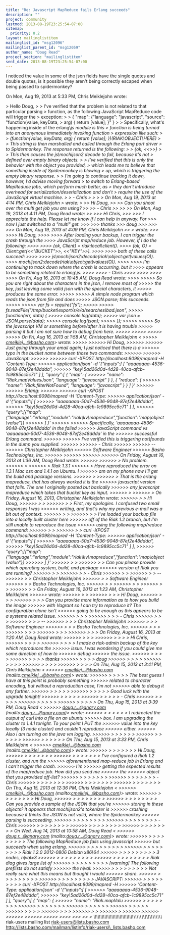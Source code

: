 ```yaml
---
title: "Re: Javascript MapReduce fails Erlang succeeds"
description: ""
project: community
lastmod: 2013-08-19T23:25:54-07:00
sitemap:
  priority: 0.2
layout: mailinglistitem
mailinglist_id: "msg12096"
mailinglist_parent_id: "msg12059"
author_name: "Doug Read"
project_section: "mailinglistitem"
sent_date: 2013-08-19T23:25:54-07:00
---
```



I noticed the value in some of the json fields have the single quotes and
double quotes, is it possible they aren't being correctly escaped when
being passed to spidermonkey?


On Mon, Aug 19, 2013 at 5:33 PM, Chris Meiklejohn wrote:

&gt; Hello Doug,
&gt;
&gt; I've verified that the problem is not related to that particular parsing
&gt; function, as the following JavaScript MapReduce code will trigger the
&gt; exception:
&gt;
&gt; { "map": {"language": "javascript", "source": "function(value, keyData,
&gt; arg) { return [value]; }" }
&gt;
&gt; Specifically, what's happening inside of the erlang\\_js module is this
&gt; function is being turned into an anonymous immediately invoking function
&gt; expression like such:
&gt;
&gt; (function(value, keyData, arg) { return [value]; })(RIAK\\_OBJECT\\_HERE)
&gt;
&gt; This string is then marshalled and called through the Erlang port driver
&gt; to Spidermonkey. The response returned is the following:
&gt;
&gt; {ok, &lt;&lt;&gt;&gt;}
&gt;
&gt; This then causes the js\\_mochijson2 decode to fail, because it's not
&gt; defined over empty binary objects.
&gt;
&gt; I've verified that this is only the behavior with the object you provided,
&gt; which leads me to believe that something inside of Spidermonkey is blowing
&gt; up, which is triggering the empty binary response.
&gt;
&gt; I'm going to continue tracking it down, however, I'd advise moving forward
&gt; to switch to Erlang-based MapReduce jobs, which perform much better, as
&gt; they don't introduce overhead for serialization/deserialization and don't
&gt; require the use of the JavaScript virtual machine.
&gt;
&gt; - Chris
&gt;
&gt;
&gt;
&gt; On Mon, Aug 19, 2013 at 4:14 PM, Chris Meiklejohn 
&gt; wrote:
&gt;
&gt;&gt; Hi Doug,
&gt;&gt;
&gt;&gt; Can you shoot over the multi get job you are using?
&gt;&gt;
&gt;&gt; - Chris
&gt;&gt;
&gt;&gt;
&gt;&gt; On Mon, Aug 19, 2013 at 4:11 PM, Doug Read  wrote:
&gt;&gt;
&gt;&gt;&gt; Hi Chris,
&gt;&gt;&gt;
&gt;&gt;&gt; I appreciate the help. Please let me know if I can help in anyway. For
&gt;&gt;&gt; now I just switched to a "multi" get.
&gt;&gt;&gt;
&gt;&gt;&gt; thanks
&gt;&gt;&gt; doug
&gt;&gt;&gt;
&gt;&gt;&gt;
&gt;&gt;&gt; On Mon, Aug 19, 2013 at 4:09 PM, Chris Meiklejohn &gt;&gt; &gt; wrote:
&gt;&gt;&gt;
&gt;&gt;&gt;&gt; Hi Doug,
&gt;&gt;&gt;&gt;
&gt;&gt;&gt;&gt; After loading your backup, I can trigger the crash through the
&gt;&gt;&gt;&gt; JavaScript map/reduce job. However, if I do the following:
&gt;&gt;&gt;&gt;
&gt;&gt;&gt;&gt; {ok, Client} = riak:local\\_client().
&gt;&gt;&gt;&gt; {ok, O} = Client:get(&lt;&lt;"BUCKET"&gt;&gt;, &lt;&lt;"KEY"&gt;&gt;).
&gt;&gt;&gt;&gt;
&gt;&gt;&gt;&gt; both of these calls succeed:
&gt;&gt;&gt;&gt;
&gt;&gt;&gt;&gt; js\\_mochijson2:decode(riak\\_object:get\\_values(O)).
&gt;&gt;&gt;&gt; mochijson2:decode(riak\\_object:get\\_values(O)).
&gt;&gt;&gt;&gt;
&gt;&gt;&gt;&gt; I'm continuing to track down where the crash is occurring, but it
&gt;&gt;&gt;&gt; appears to be something related to erlang\\_js.
&gt;&gt;&gt;&gt;
&gt;&gt;&gt;&gt; - Chris
&gt;&gt;&gt;&gt;
&gt;&gt;&gt;&gt;
&gt;&gt;&gt;&gt;
&gt;&gt;&gt;&gt; On Fri, Aug 16, 2013 at 10:45 AM, Doug Read wrote:
&gt;&gt;&gt;&gt;
&gt;&gt;&gt;&gt;&gt; So you are right about the characters in the json, I remove most of
&gt;&gt;&gt;&gt;&gt; the key, just leaving some valid json with the special characters, it
&gt;&gt;&gt;&gt;&gt; produces the same error.
&gt;&gt;&gt;&gt;&gt;
&gt;&gt;&gt;&gt;&gt; A simple node program which reads the json from file and does
&gt;&gt;&gt;&gt;&gt; JSON.parse; this succeeds.
&gt;&gt;&gt;&gt;&gt;
&gt;&gt;&gt;&gt;&gt; var fs = require("fs");
&gt;&gt;&gt;&gt;&gt;
&gt;&gt;&gt;&gt;&gt; fs.readFile("/tmp/bucket\\_export/s/e/a/searches\\_bad.json",
&gt;&gt;&gt;&gt;&gt; function(err, data) {
&gt;&gt;&gt;&gt;&gt; console.log(data);
&gt;&gt;&gt;&gt;&gt; var json = JSON.parse(data);
&gt;&gt;&gt;&gt;&gt; console.log(json);
&gt;&gt;&gt;&gt;&gt; });
&gt;&gt;&gt;&gt;&gt;
&gt;&gt;&gt;&gt;&gt; So the javascript VM or something before/after it is having trouble
&gt;&gt;&gt;&gt;&gt; parsing it but i am not sure how to debug from here.
&gt;&gt;&gt;&gt;&gt;
&gt;&gt;&gt;&gt;&gt;
&gt;&gt;&gt;&gt;&gt;
&gt;&gt;&gt;&gt;&gt; On Fri, Aug 16, 2013 at 1:58 AM, Christopher Meiklejohn &lt;
&gt;&gt;&gt;&gt;&gt; cmeiklej...@basho.com&gt; wrote:
&gt;&gt;&gt;&gt;&gt;
&gt;&gt;&gt;&gt;&gt;&gt; Hi Doug,
&gt;&gt;&gt;&gt;&gt;&gt;
&gt;&gt;&gt;&gt;&gt;&gt; Just going through your email again; I just noticed that there is a
&gt;&gt;&gt;&gt;&gt;&gt; typo in the bucket name between those two commands:
&gt;&gt;&gt;&gt;&gt;&gt;
&gt;&gt;&gt;&gt;&gt;&gt; JavaScript:
&gt;&gt;&gt;&gt;&gt;&gt;
&gt;&gt;&gt;&gt;&gt;&gt; curl -XPOST http://localhost:8098/mapred -H 'Content-Type:
&gt;&gt;&gt;&gt;&gt;&gt; application/json' -d '{"inputs":[ [ "aaaaaaaa-4536-9048-87ef2e48ddda",
&gt;&gt;&gt;&gt;&gt;&gt; "key\\_5ad26d0d-4d28-40ca-afcb-1c9895cc5c71" ] ], "query":[ { "map": {
&gt;&gt;&gt;&gt;&gt;&gt; "name": "Riak.mapValuesJson", "language": "javascript" } }, { "reduce": {
&gt;&gt;&gt;&gt;&gt;&gt; "name": "Riak.filterNotFound", "language": "javascript" } } ] }'
&gt;&gt;&gt;&gt;&gt;&gt;
&gt;&gt;&gt;&gt;&gt;&gt; Erlang:
&gt;&gt;&gt;&gt;&gt;&gt;
&gt;&gt;&gt;&gt;&gt;&gt; curl -XPOST http://localhost:8098/mapred -H 'Content-Type:
&gt;&gt;&gt;&gt;&gt;&gt; application/json' -d '{"inputs":[ [ 
&gt;&gt;&gt;&gt;&gt;&gt; "aaaaaaaa-50d7-4536-9048-87ef2e48ddda",
&gt;&gt;&gt;&gt;&gt;&gt; "key\\_5ad26d0d-4d28-40ca-afcb-1c9895cc5c71" ] ],
&gt;&gt;&gt;&gt;&gt;&gt; "query":[{"map":{"language":"erlang","module":"riak\\_kv\\_mapreduce","function":"map\\_object\\_value"}}
&gt;&gt;&gt;&gt;&gt;&gt; ] }'
&gt;&gt;&gt;&gt;&gt;&gt;
&gt;&gt;&gt;&gt;&gt;&gt; Specifically, 'aaaaaaaa-4536-9048-87ef2e48ddda' in the failed
&gt;&gt;&gt;&gt;&gt;&gt; JavaScript command vs 'aaaaaaaa-50d7-4536-9048-87ef2e48ddda' in the
&gt;&gt;&gt;&gt;&gt;&gt; successful Erlang command.
&gt;&gt;&gt;&gt;&gt;&gt;
&gt;&gt;&gt;&gt;&gt;&gt; I've verified this is triggering not\\_founds in the dump you supplied.
&gt;&gt;&gt;&gt;&gt;&gt;
&gt;&gt;&gt;&gt;&gt;&gt; - Chris
&gt;&gt;&gt;&gt;&gt;&gt;
&gt;&gt;&gt;&gt;&gt;&gt; --
&gt;&gt;&gt;&gt;&gt;&gt; Christopher Meiklejohn
&gt;&gt;&gt;&gt;&gt;&gt; Software Engineer
&gt;&gt;&gt;&gt;&gt;&gt; Basho Technologies, Inc.
&gt;&gt;&gt;&gt;&gt;&gt;
&gt;&gt;&gt;&gt;&gt;&gt;
&gt;&gt;&gt;&gt;&gt;&gt;
&gt;&gt;&gt;&gt;&gt;&gt; On Friday, August 16, 2013 at 1:36 AM, Doug Read wrote:
&gt;&gt;&gt;&gt;&gt;&gt;
&gt;&gt;&gt;&gt;&gt;&gt; &gt; No problem.
&gt;&gt;&gt;&gt;&gt;&gt; &gt;
&gt;&gt;&gt;&gt;&gt;&gt; &gt; Riak 1.3.1
&gt;&gt;&gt;&gt;&gt;&gt; &gt; Have reproduced the error on 1.3.1 Mac osx and 1.4.1 on Ubuntu. I
&gt;&gt;&gt;&gt;&gt;&gt; am on my phone now I'll get the build and package versions.
&gt;&gt;&gt;&gt;&gt;&gt; &gt;
&gt;&gt;&gt;&gt;&gt;&gt; &gt; That is the erlang mapreduce, that has always worked it is the
&gt;&gt;&gt;&gt;&gt;&gt; javascript version that fails. The one I originally posted but basically
&gt;&gt;&gt;&gt;&gt;&gt; any javascript mapreduce which takes that bucket key as input.
&gt;&gt;&gt;&gt;&gt;&gt; &gt;
&gt;&gt;&gt;&gt;&gt;&gt; &gt; On Friday, August 16, 2013, Christopher Meiklejohn wrote:
&gt;&gt;&gt;&gt;&gt;&gt; &gt; &gt; Hi Doug,
&gt;&gt;&gt;&gt;&gt;&gt; &gt; &gt;
&gt;&gt;&gt;&gt;&gt;&gt; &gt; &gt; First, my apologies. I confused two email responses I was
&gt;&gt;&gt;&gt;&gt;&gt; writing, and that's why my previous e-mail was a bit out of context.
&gt;&gt;&gt;&gt;&gt;&gt; &gt; &gt;
&gt;&gt;&gt;&gt;&gt;&gt; &gt; &gt; I've loaded your backup file into a locally built cluster here
&gt;&gt;&gt;&gt;&gt;&gt; off of the Riak 1.2 branch, but I'm still unable to reproduce the issue
&gt;&gt;&gt;&gt;&gt;&gt; using the following map/reduce command:
&gt;&gt;&gt;&gt;&gt;&gt; &gt; &gt;
&gt;&gt;&gt;&gt;&gt;&gt; &gt; &gt; curl -XPOST http://localhost:8098/mapred -H 'Content-Type:
&gt;&gt;&gt;&gt;&gt;&gt; application/json' -d '{"inputs":[ [ 
&gt;&gt;&gt;&gt;&gt;&gt; "aaaaaaaa-50d7-4536-9048-87ef2e48ddda",
&gt;&gt;&gt;&gt;&gt;&gt; "key\\_5ad26d0d-4d28-40ca-afcb-1c9895cc5c71" ] ],
&gt;&gt;&gt;&gt;&gt;&gt; "query":[{"map":{"language":"erlang","module":"riak\\_kv\\_mapreduce","function":"map\\_object\\_value"}}
&gt;&gt;&gt;&gt;&gt;&gt; ] }'
&gt;&gt;&gt;&gt;&gt;&gt; &gt; &gt;
&gt;&gt;&gt;&gt;&gt;&gt; &gt; &gt; Can you please provide which operating system, build, and package
&gt;&gt;&gt;&gt;&gt;&gt; version of Riak you are running?
&gt;&gt;&gt;&gt;&gt;&gt; &gt; &gt;
&gt;&gt;&gt;&gt;&gt;&gt; &gt; &gt; - Chris
&gt;&gt;&gt;&gt;&gt;&gt; &gt; &gt;
&gt;&gt;&gt;&gt;&gt;&gt; &gt; &gt; --
&gt;&gt;&gt;&gt;&gt;&gt; &gt; &gt; Christopher Meiklejohn
&gt;&gt;&gt;&gt;&gt;&gt; &gt; &gt; Software Engineer
&gt;&gt;&gt;&gt;&gt;&gt; &gt; &gt; Basho Technologies, Inc.
&gt;&gt;&gt;&gt;&gt;&gt; &gt; &gt;
&gt;&gt;&gt;&gt;&gt;&gt; &gt; &gt;
&gt;&gt;&gt;&gt;&gt;&gt; &gt; &gt;
&gt;&gt;&gt;&gt;&gt;&gt; &gt; &gt; On Friday, August 16, 2013 at 1:23 AM, Christopher Meiklejohn
&gt;&gt;&gt;&gt;&gt;&gt; wrote:
&gt;&gt;&gt;&gt;&gt;&gt; &gt; &gt;
&gt;&gt;&gt;&gt;&gt;&gt; &gt; &gt; &gt; Hi Doug,
&gt;&gt;&gt;&gt;&gt;&gt; &gt; &gt; &gt;
&gt;&gt;&gt;&gt;&gt;&gt; &gt; &gt; &gt; Can you provide more information as to how you build the image
&gt;&gt;&gt;&gt;&gt;&gt; with Vagrant so I can try to reproduce it? The configuration alone isn't
&gt;&gt;&gt;&gt;&gt;&gt; going to be enough as this appears to be a systems related issue.
&gt;&gt;&gt;&gt;&gt;&gt; &gt; &gt; &gt;
&gt;&gt;&gt;&gt;&gt;&gt; &gt; &gt; &gt; - Chris
&gt;&gt;&gt;&gt;&gt;&gt; &gt; &gt; &gt;
&gt;&gt;&gt;&gt;&gt;&gt; &gt; &gt; &gt; --
&gt;&gt;&gt;&gt;&gt;&gt; &gt; &gt; &gt; Christopher Meiklejohn
&gt;&gt;&gt;&gt;&gt;&gt; &gt; &gt; &gt; Software Engineer
&gt;&gt;&gt;&gt;&gt;&gt; &gt; &gt; &gt; Basho Technologies, Inc.
&gt;&gt;&gt;&gt;&gt;&gt; &gt; &gt; &gt;
&gt;&gt;&gt;&gt;&gt;&gt; &gt; &gt; &gt;
&gt;&gt;&gt;&gt;&gt;&gt; &gt; &gt; &gt;
&gt;&gt;&gt;&gt;&gt;&gt; &gt; &gt; &gt; On Friday, August 16, 2013 at 1:20 AM, Doug Read wrote:
&gt;&gt;&gt;&gt;&gt;&gt; &gt; &gt; &gt;
&gt;&gt;&gt;&gt;&gt;&gt; &gt; &gt; &gt; &gt; Hi Chris,
&gt;&gt;&gt;&gt;&gt;&gt; &gt; &gt; &gt; &gt;
&gt;&gt;&gt;&gt;&gt;&gt; &gt; &gt; &gt; &gt; I made a riak-admin backup of the key which reproduces the
&gt;&gt;&gt;&gt;&gt;&gt; issue. I was wondering if you could give me some direction of how to 
&gt;&gt;&gt;&gt;&gt;&gt; debug
&gt;&gt;&gt;&gt;&gt;&gt; the issue.
&gt;&gt;&gt;&gt;&gt;&gt; &gt; &gt; &gt; &gt;
&gt;&gt;&gt;&gt;&gt;&gt; &gt; &gt; &gt; &gt; thanks
&gt;&gt;&gt;&gt;&gt;&gt; &gt; &gt; &gt; &gt; doug
&gt;&gt;&gt;&gt;&gt;&gt; &gt; &gt; &gt; &gt;
&gt;&gt;&gt;&gt;&gt;&gt; &gt; &gt; &gt; &gt;
&gt;&gt;&gt;&gt;&gt;&gt; &gt; &gt; &gt; &gt;
&gt;&gt;&gt;&gt;&gt;&gt; &gt; &gt; &gt; &gt; On Thu, Aug 15, 2013 at 3:41 PM, Chris Meiklejohn &lt;
&gt;&gt;&gt;&gt;&gt;&gt; cmeiklej...@basho.com (mailto:cmeiklej...@basho.com)&gt; wrote:
&gt;&gt;&gt;&gt;&gt;&gt; &gt; &gt; &gt; &gt; &gt; The best guess I have at this point is probably something
&gt;&gt;&gt;&gt;&gt;&gt; related to character encoding, but without a reproduction case, I'm not
&gt;&gt;&gt;&gt;&gt;&gt; able to debug it any further.
&gt;&gt;&gt;&gt;&gt;&gt; &gt; &gt; &gt; &gt; &gt;
&gt;&gt;&gt;&gt;&gt;&gt; &gt; &gt; &gt; &gt; &gt; Good luck with the upgrade tonight!
&gt;&gt;&gt;&gt;&gt;&gt; &gt; &gt; &gt; &gt; &gt;
&gt;&gt;&gt;&gt;&gt;&gt; &gt; &gt; &gt; &gt; &gt; - Chris
&gt;&gt;&gt;&gt;&gt;&gt; &gt; &gt; &gt; &gt; &gt;
&gt;&gt;&gt;&gt;&gt;&gt; &gt; &gt; &gt; &gt; &gt;
&gt;&gt;&gt;&gt;&gt;&gt; &gt; &gt; &gt; &gt; &gt; On Thu, Aug 15, 2013 at 3:39 PM, Doug Read &lt;
&gt;&gt;&gt;&gt;&gt;&gt; doug.r...@qnary.com (mailto:doug.r...@qnary.com)&gt; wrote:
&gt;&gt;&gt;&gt;&gt;&gt; &gt; &gt; &gt; &gt; &gt; &gt; I redirected the output of curl into a file on an ubuntu
&gt;&gt;&gt;&gt;&gt;&gt; box. I am upgrading the cluster to 1.4.1 tonight. To your point I PUT the
&gt;&gt;&gt;&gt;&gt;&gt; value into the key locally (3 node cluster) and couldn't reproduce 
&gt;&gt;&gt;&gt;&gt;&gt; either.
&gt;&gt;&gt;&gt;&gt;&gt; Also i am turning on the java vm logging.
&gt;&gt;&gt;&gt;&gt;&gt; &gt; &gt; &gt; &gt; &gt; &gt;
&gt;&gt;&gt;&gt;&gt;&gt; &gt; &gt; &gt; &gt; &gt; &gt;
&gt;&gt;&gt;&gt;&gt;&gt; &gt; &gt; &gt; &gt; &gt; &gt; On Thu, Aug 15, 2013 at 3:33 PM, Chris Meiklejohn &lt;
&gt;&gt;&gt;&gt;&gt;&gt; cmeiklej...@basho.com (mailto:cmeiklej...@basho.com)&gt; wrote:
&gt;&gt;&gt;&gt;&gt;&gt; &gt; &gt; &gt; &gt; &gt; &gt; &gt; Hi Doug,
&gt;&gt;&gt;&gt;&gt;&gt; &gt; &gt; &gt; &gt; &gt; &gt; &gt;
&gt;&gt;&gt;&gt;&gt;&gt; &gt; &gt; &gt; &gt; &gt; &gt; &gt; I've configured a Riak 1.2 cluster, and run the
&gt;&gt;&gt;&gt;&gt;&gt; aforementioned map-reduce job in Erlang and I can't trigger the crash. 
&gt;&gt;&gt;&gt;&gt;&gt; I'm
&gt;&gt;&gt;&gt;&gt;&gt; getting the expected results of the map/reduce job. How did you send me 
&gt;&gt;&gt;&gt;&gt;&gt; the
&gt;&gt;&gt;&gt;&gt;&gt; object that you provided off-list?
&gt;&gt;&gt;&gt;&gt;&gt; &gt; &gt; &gt; &gt; &gt; &gt; &gt;
&gt;&gt;&gt;&gt;&gt;&gt; &gt; &gt; &gt; &gt; &gt; &gt; &gt; - Chris
&gt;&gt;&gt;&gt;&gt;&gt; &gt; &gt; &gt; &gt; &gt; &gt; &gt;
&gt;&gt;&gt;&gt;&gt;&gt; &gt; &gt; &gt; &gt; &gt; &gt; &gt;
&gt;&gt;&gt;&gt;&gt;&gt; &gt; &gt; &gt; &gt; &gt; &gt; &gt; On Thu, Aug 15, 2013 at 12:36 PM, Chris Meiklejohn &lt;
&gt;&gt;&gt;&gt;&gt;&gt; cmeiklej...@basho.com (mailto:cmeiklej...@basho.com)&gt; wrote:
&gt;&gt;&gt;&gt;&gt;&gt; &gt; &gt; &gt; &gt; &gt; &gt; &gt; &gt; Hi Doug,
&gt;&gt;&gt;&gt;&gt;&gt; &gt; &gt; &gt; &gt; &gt; &gt; &gt; &gt;
&gt;&gt;&gt;&gt;&gt;&gt; &gt; &gt; &gt; &gt; &gt; &gt; &gt; &gt; Can you provide a sample of the JSON that you're
&gt;&gt;&gt;&gt;&gt;&gt; storing in these objects? It appears that mochijson2's tokenizer is
&gt;&gt;&gt;&gt;&gt;&gt; crashing because it thinks the JSON is not valid, where the Spidermonkey
&gt;&gt;&gt;&gt;&gt;&gt; parsing is succeeding.
&gt;&gt;&gt;&gt;&gt;&gt; &gt; &gt; &gt; &gt; &gt; &gt; &gt; &gt;
&gt;&gt;&gt;&gt;&gt;&gt; &gt; &gt; &gt; &gt; &gt; &gt; &gt; &gt; - Chris
&gt;&gt;&gt;&gt;&gt;&gt; &gt; &gt; &gt; &gt; &gt; &gt; &gt; &gt;
&gt;&gt;&gt;&gt;&gt;&gt; &gt; &gt; &gt; &gt; &gt; &gt; &gt; &gt;
&gt;&gt;&gt;&gt;&gt;&gt; &gt; &gt; &gt; &gt; &gt; &gt; &gt; &gt; On Wed, Aug 14, 2013 at 10:58 AM, Doug Read &lt;
&gt;&gt;&gt;&gt;&gt;&gt; doug.r...@qnary.com (mailto:doug.r...@qnary.com)&gt; wrote:
&gt;&gt;&gt;&gt;&gt;&gt; &gt; &gt; &gt; &gt; &gt; &gt; &gt; &gt; &gt; The following MapReduce job fails using javascript
&gt;&gt;&gt;&gt;&gt;&gt; but succeeds when using erlang.
&gt;&gt;&gt;&gt;&gt;&gt; &gt; &gt; &gt; &gt; &gt; &gt; &gt; &gt; &gt;
&gt;&gt;&gt;&gt;&gt;&gt; &gt; &gt; &gt; &gt; &gt; &gt; &gt; &gt; &gt; Riak 1.2.0 2012-0806 Debian x86\\_64
&gt;&gt;&gt;&gt;&gt;&gt; &gt; &gt; &gt; &gt; &gt; &gt; &gt; &gt; &gt; 3 nodes, n\\_val=3
&gt;&gt;&gt;&gt;&gt;&gt; &gt; &gt; &gt; &gt; &gt; &gt; &gt; &gt; &gt;
&gt;&gt;&gt;&gt;&gt;&gt; &gt; &gt; &gt; &gt; &gt; &gt; &gt; &gt; &gt; Riak diag gives large list of
&gt;&gt;&gt;&gt;&gt;&gt; &gt; &gt; &gt; &gt; &gt; &gt; &gt; &gt; &gt; [warning] The following preflists do not satisfy
&gt;&gt;&gt;&gt;&gt;&gt; the n\\_val:
&gt;&gt;&gt;&gt;&gt;&gt; &gt; &gt; &gt; &gt; &gt; &gt; &gt; &gt; &gt; Not really sure what this means but thought i would
&gt;&gt;&gt;&gt;&gt;&gt; share.
&gt;&gt;&gt;&gt;&gt;&gt; &gt; &gt; &gt; &gt; &gt; &gt; &gt; &gt; &gt;
&gt;&gt;&gt;&gt;&gt;&gt; &gt; &gt; &gt; &gt; &gt; &gt; &gt; &gt; &gt; JAVASCRIPT:
&gt;&gt;&gt;&gt;&gt;&gt; &gt; &gt; &gt; &gt; &gt; &gt; &gt; &gt; &gt; curl -XPOST http://localhost:8098/mapred -H
&gt;&gt;&gt;&gt;&gt;&gt; 'Content-Type: application/json' -d '{"inputs":[ [
&gt;&gt;&gt;&gt;&gt;&gt; "aaaaaaaa-4536-9048-87ef2e48ddda",
&gt;&gt;&gt;&gt;&gt;&gt; "key\\_5ad26d0d-4d28-40ca-afcb-1c9895cc5c71" ] ], "query":[ { "map": {
&gt;&gt;&gt;&gt;&gt;&gt; "name": "Riak.mapValu
&gt;&gt;&gt;&gt;&gt;&gt; &gt; &gt; &gt; &gt; &gt; &gt; &gt; &gt;
&gt;&gt;&gt;&gt;&gt;&gt; &gt; &gt; &gt; &gt; &gt; &gt; &gt;
&gt;&gt;&gt;&gt;&gt;&gt; &gt; &gt; &gt; &gt; &gt; &gt;
&gt;&gt;&gt;&gt;&gt;&gt; &gt; &gt; &gt; &gt; &gt;
&gt;&gt;&gt;&gt;&gt;&gt; &gt; &gt; &gt; &gt;
&gt;&gt;&gt;&gt;&gt;&gt; &gt; &gt; &gt;
&gt;&gt;&gt;&gt;&gt;&gt; &gt; &gt;
&gt;&gt;&gt;&gt;&gt;&gt; &gt;
&gt;&gt;&gt;&gt;&gt;&gt;
&gt;&gt;&gt;&gt;&gt;&gt;
&gt;&gt;&gt;&gt;&gt;&gt;
&gt;&gt;&gt;&gt;&gt;&gt;
&gt;&gt;&gt;&gt;&gt;
&gt;&gt;&gt;&gt;
&gt;&gt;&gt;
&gt;&gt;
&gt;
\\_\\_\\_\\_\\_\\_\\_\\_\\_\\_\\_\\_\\_\\_\\_\\_\\_\\_\\_\\_\\_\\_\\_\\_\\_\\_\\_\\_\\_\\_\\_\\_\\_\\_\\_\\_\\_\\_\\_\\_\\_\\_\\_\\_\\_\\_\\_
riak-users mailing list
riak-users@lists.basho.com
http://lists.basho.com/mailman/listinfo/riak-users\\_lists.basho.com

